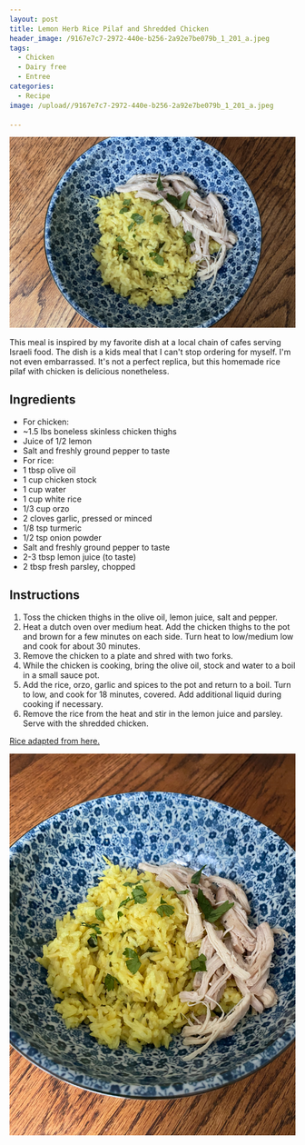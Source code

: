 ```yaml
---
layout: post
title: Lemon Herb Rice Pilaf and Shredded Chicken
header_image: /9167e7c7-2972-440e-b256-2a92e7be079b_1_201_a.jpeg
tags:
  - Chicken
  - Dairy free
  - Entree
categories:
  - Recipe
image: /upload//9167e7c7-2972-440e-b256-2a92e7be079b_1_201_a.jpeg

---
```


![Image of Lemon Herb Rice Pilaf and Shredded Chicken.](/upload//9167e7c7-2972-440e-b256-2a92e7be079b_1_201_a.jpeg)

This meal is inspired by my favorite dish at a local chain of cafes serving Israeli food. The dish is a kids meal that I can't stop ordering for myself. I'm not even embarrassed. It's not a perfect replica, but this homemade rice pilaf with chicken is delicious nonetheless.

## Ingredients

- For chicken:
- ~1.5 lbs boneless skinless chicken thighs
- Juice of 1/2 lemon
- Salt and freshly ground pepper to taste
- For rice:
- 1 tbsp olive oil
- 1 cup chicken stock
- 1 cup water
- 1 cup white rice
- 1/3 cup orzo
- 2 cloves garlic, pressed or minced
- 1/8 tsp turmeric
- 1/2 tsp onion powder
- Salt and freshly ground pepper to taste
- 2-3 tbsp lemon juice (to taste)
- 2 tbsp fresh parsley, chopped

## Instructions

1. Toss the chicken thighs in the olive oil, lemon juice, salt and pepper. 
1. Heat a dutch oven over medium heat. Add the chicken thighs to the pot and brown for a few minutes on each side. Turn heat to low/medium low and cook for about 30 minutes.
1. Remove the chicken to a plate and shred with two forks.
1. While the chicken is cooking, bring the olive oil, stock and water to a boil in a small sauce pot.
1. Add the rice, orzo, garlic and spices to the pot and return to a boil. Turn to low, and cook for 18 minutes, covered. Add additional liquid during cooking if necessary.
1. Remove the rice from the heat and stir in the lemon juice and parsley. Serve with the shredded chicken.


[Rice adapted from here.](https://southern-bytes.com/better-than-a-box-rice-pilaf-recipe/)


![Image of Lemon Herb Rice Pilaf and Shredded Chicken.](/upload//img_9152.jpeg)
